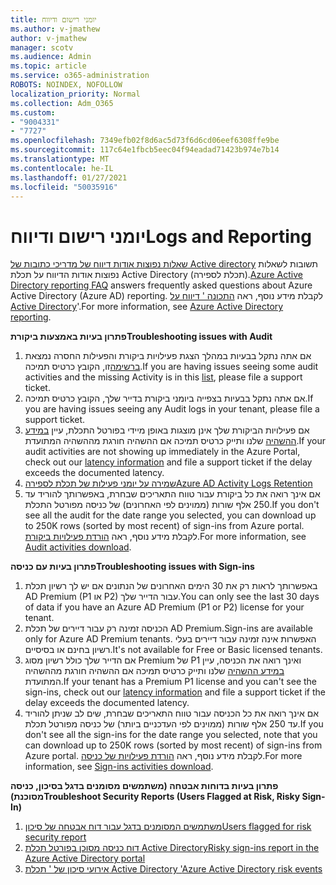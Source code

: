 ```yaml
---
title: יומני רישום ודיווח
ms.author: v-jmathew
author: v-jmathew
manager: scotv
ms.audience: Admin
ms.topic: article
ms.service: o365-administration
ROBOTS: NOINDEX, NOFOLLOW
localization_priority: Normal
ms.collection: Adm_O365
ms.custom:
- "9004331"
- "7727"
ms.openlocfilehash: 7349efb02f8d6ac5d73f6d6cd06eef6308ffe9be
ms.sourcegitcommit: 117c64e1fbcb5eec04f94eadad71423b974e7b14
ms.translationtype: MT
ms.contentlocale: he-IL
ms.lasthandoff: 01/27/2021
ms.locfileid: "50035916"
---
```

# <a name="logs-and-reporting"></a><span data-ttu-id="7c2bd-102">יומני רישום ודיווח</span><span class="sxs-lookup"><span data-stu-id="7c2bd-102">Logs and Reporting</span></span>

<span data-ttu-id="7c2bd-103">[שאלות נפוצות אודות דיווח של מדריכי כתובות של Active directory](https://docs.microsoft.com/azure/active-directory/active-directory-reporting-faq) תשובות לשאלות נפוצות אודות הדיווח על תכלת Active Directory (תכלת לספירה).</span><span class="sxs-lookup"><span data-stu-id="7c2bd-103">[Azure Active Directory reporting FAQ](https://docs.microsoft.com/azure/active-directory/active-directory-reporting-faq) answers frequently asked questions about Azure Active Directory (Azure AD) reporting.</span></span> <span data-ttu-id="7c2bd-104">לקבלת מידע נוסף, ראה [התכונה ' דיווח על Active Directory](https://docs.microsoft.com/azure/active-directory/reports-monitoring/overview-reports)'.</span><span class="sxs-lookup"><span data-stu-id="7c2bd-104">For more information, see [Azure Active Directory reporting](https://docs.microsoft.com/azure/active-directory/reports-monitoring/overview-reports).</span></span>

<span data-ttu-id="7c2bd-105">**פתרון בעיות באמצעות ביקורת**</span><span class="sxs-lookup"><span data-stu-id="7c2bd-105">**Troubleshooting issues with Audit**</span></span>

1. <span data-ttu-id="7c2bd-106">אם אתה נתקל בבעיות במהלך הצגת פעילויות ביקורת והפעילות החסרה נמצאת [ברשימה](https://docs.microsoft.com/azure/active-directory/reports-monitoring/reference-audit-activities)זו, הקובץ כרטיס תמיכה.</span><span class="sxs-lookup"><span data-stu-id="7c2bd-106">If you are having issues seeing some audit activities and the missing Activity is in this [list](https://docs.microsoft.com/azure/active-directory/reports-monitoring/reference-audit-activities), please file a support ticket.</span></span>
2. <span data-ttu-id="7c2bd-107">אם אתה נתקל בבעיות בצפייה ביומני ביקורת בדייר שלך, הקובץ כרטיס תמיכה.</span><span class="sxs-lookup"><span data-stu-id="7c2bd-107">If you are having issues seeing any Audit logs in your tenant, please file a support ticket.</span></span>
3. <span data-ttu-id="7c2bd-108">אם פעילויות הביקורת שלך אינן מוצגות באופן מיידי בפורטל התכלת, עיין [במידע ההשהיה](https://docs.microsoft.com/azure/active-directory/reports-monitoring/reference-reports-latencies) שלנו ותייק כרטיס תמיכה אם ההשהיה חורגת מההשהיה המתועדת.</span><span class="sxs-lookup"><span data-stu-id="7c2bd-108">If your audit activities are not showing up immediately in the Azure Portal, check out our [latency information](https://docs.microsoft.com/azure/active-directory/reports-monitoring/reference-reports-latencies) and file a support ticket if the delay exceeds the documented latency.</span></span>
4. [<span data-ttu-id="7c2bd-109">שמירה על יומני פעילות של תכלת לספירה</span><span class="sxs-lookup"><span data-stu-id="7c2bd-109">Azure AD Activity Logs Retention</span></span>](https://docs.microsoft.com/azure/active-directory/reports-monitoring/reference-reports-data-retention)
5. <span data-ttu-id="7c2bd-110">אם אינך רואה את כל ביקורת עבור טווח התאריכים שבחרת, באפשרותך להוריד עד 250 אלף שורות (ממוינים לפי האחרונים) של כניסה מפורטל התכלת.</span><span class="sxs-lookup"><span data-stu-id="7c2bd-110">If you don't see all the audit for the date range you selected, you can download up to 250K rows (sorted by most recent) of sign-ins from Azure portal.</span></span> <span data-ttu-id="7c2bd-111">לקבלת מידע נוסף, ראה [הורדת פעילויות ביקורת](https://docs.microsoft.com/azure/active-directory/reports-monitoring/quickstart-download-audit-report).</span><span class="sxs-lookup"><span data-stu-id="7c2bd-111">For more information, see [Audit activities download](https://docs.microsoft.com/azure/active-directory/reports-monitoring/quickstart-download-audit-report).</span></span>

<span data-ttu-id="7c2bd-112">**פתרון בעיות עם כניסה**</span><span class="sxs-lookup"><span data-stu-id="7c2bd-112">**Troubleshooting issues with Sign-ins**</span></span>

1. <span data-ttu-id="7c2bd-113">באפשרותך לראות רק את 30 הימים האחרונים של הנתונים אם יש לך רשיון תכלת AD Premium (P1 או P2) עבור הדייר שלך.</span><span class="sxs-lookup"><span data-stu-id="7c2bd-113">You can only see the last 30 days of data if you have an Azure AD Premium (P1 or P2) license for your tenant.</span></span>
2. <span data-ttu-id="7c2bd-114">הכניסה זמינה רק עבור דיירים של תכלת AD Premium.</span><span class="sxs-lookup"><span data-stu-id="7c2bd-114">Sign-ins are available only for Azure AD Premium tenants.</span></span> <span data-ttu-id="7c2bd-115">האפשרות אינה זמינה עבור דיירים בעלי רשיון בחינם או בסיסיים.</span><span class="sxs-lookup"><span data-stu-id="7c2bd-115">It's not available for Free or Basic licensed tenants.</span></span>
3. <span data-ttu-id="7c2bd-116">אם הדייר שלך כולל רשיון מסוג Premium של P1 ואינך רואה את הכניסה, עיין [במידע ההשהיה](https://docs.microsoft.com/azure/active-directory/reports-monitoring/reference-reports-latencies) שלנו ותייק כרטיס תמיכה אם ההשהיה חורגת מההשהיה המתועדת.</span><span class="sxs-lookup"><span data-stu-id="7c2bd-116">If your tenant has a Premium P1 license and you can't see the sign-ins, check out our [latency information](https://docs.microsoft.com/azure/active-directory/reports-monitoring/reference-reports-latencies) and file a support ticket if the delay exceeds the documented latency.</span></span>
4. <span data-ttu-id="7c2bd-117">אם אינך רואה את כל הכניסה עבור טווח התאריכים שבחרת, שים לב שניתן להוריד עד 250 אלף שורות (ממוינים לפי העדכניים ביותר) של כניסה מפורטל תכלת.</span><span class="sxs-lookup"><span data-stu-id="7c2bd-117">If you don't see all the sign-ins for the date range you selected, note that you can download up to 250K rows (sorted by most recent) of sign-ins from Azure portal.</span></span> <span data-ttu-id="7c2bd-118">לקבלת מידע נוסף, ראה [הורדת פעילויות של כניסה](https://docs.microsoft.com/azure/active-directory/reports-monitoring/concept-sign-ins#download-sign-in-activities).</span><span class="sxs-lookup"><span data-stu-id="7c2bd-118">For more information, see [Sign-ins activities download](https://docs.microsoft.com/azure/active-directory/reports-monitoring/concept-sign-ins#download-sign-in-activities).</span></span>

<span data-ttu-id="7c2bd-119">**פתרון בעיות בדוחות אבטחה (משתמשים מסומנים בדגל בסיכון, כניסה מסוכנת)**</span><span class="sxs-lookup"><span data-stu-id="7c2bd-119">**Troubleshoot Security Reports (Users Flagged at Risk, Risky Sign-In)**</span></span>

1. [<span data-ttu-id="7c2bd-120">משתמשים המסומנים בדגל עבור דוח אבטחה של סיכון</span><span class="sxs-lookup"><span data-stu-id="7c2bd-120">Users flagged for risk security report</span></span>](https://docs.microsoft.com/azure/active-directory/reports-monitoring/concept-user-at-risk)
2. [<span data-ttu-id="7c2bd-121">דוח כניסה מסוכן בפורטל תכלת Active Directory</span><span class="sxs-lookup"><span data-stu-id="7c2bd-121">Risky sign-ins report in the Azure Active Directory portal</span></span>](https://docs.microsoft.com/azure/active-directory/reports-monitoring/concept-risky-sign-ins)
3. [<span data-ttu-id="7c2bd-122">אירועי סיכון של ' תכלת Active Directory '</span><span class="sxs-lookup"><span data-stu-id="7c2bd-122">Azure Active Directory risk events</span></span>](https://docs.microsoft.com/azure/active-directory/reports-monitoring/concept-risk-events)
